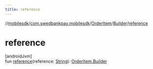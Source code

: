 ```yaml
---
title: reference
---
```

//[mobilesdk](../../../../index.html)/[com.swedbankpay.mobilesdk](../../index.html)/[OrderItem](../index.html)/[Builder](index.html)/[reference](reference.html)



# reference



[androidJvm]\
fun [reference](reference.html)(reference: [String](https://kotlinlang.org/api/latest/jvm/stdlib/kotlin/-string/index.html)): [OrderItem.Builder](index.html)





